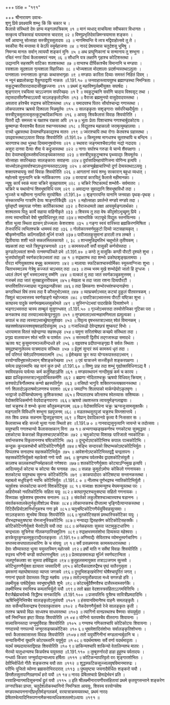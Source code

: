 +++
title = "१९१"

+++
श्रीनारायण उवाच-  
शृणु प्रिये प्रवक्ष्यामि शम्भुः किं किं चकार च ।  
कैलासे संस्थितो देवः प्राप्य मङ्गलपत्रिकाम् ॥१ ॥
मानं व्यधाद् वाचयित्वा स्वीचकार विधानतः ।  
सत्कृत्य पत्रिकावाहं यापयामास चादरात् ॥२ ॥
विष्णुप्रभृतिदेवान्निमन्त्रयामास शङ्करः ।  
सर्वे आयान्तु सोत्साहा सस्त्रीपुत्रसुतादयः ॥३ ॥
नागमिष्यन्ति ये त्वत्र मद्विवाहोत्सवे तु ते ।  
स्वकीया नैव मन्तव्या ये केऽपि स्युर्महाजनाः ॥४ ॥
नारदं प्रेषयामास चतुर्दशसु भूमिषु ।  
निमन्त्र्य मानतः सर्वान् त्वाययौ शङ्करं मुनिः ॥५ ॥
अथ प्राघूणिकानां च सन्मानाय तु शम्भुना ।  
रचितं नगरं दिव्यं कैलासमपरं नवम् ॥६ ॥
सौधानि यत्र लक्षाणि गृहाश्च कोटिशस्तथा ।  
उद्यानानि सहस्राणि वाटिकाः शतशस्तथा ॥७ ॥
वाप्यश्च दीर्घिकाश्चैव विमानानि च मण्डपाः ।  
रसशालाः सूदशाला नृत्यशाला विहारिकाः ॥८ ॥
भोज्यशाला मोदशालाः प्रदर्शन्यस्तथाऽतुलाः ।  
पानशालाः स्नानशालाः कुण्डाः कथासभागृहाः ॥९ ॥
मण्डपाः कारिता दिव्याः समस्तं निहितं दिवम् ।  
न न्यूनं ब्रह्मलोकाद्वा वैकुण्ठाद्वापि नाकतः ॥1.191.१० ॥
जनवाहास्त्वाययुश्च ब्रह्माण्डस्था निमन्त्रिताः ।  
सकुटुम्बपरीवारदासदासीसुहृज्जनाः ॥११ ॥
प्रथमं तु महाविष्णुर्लक्ष्मीयुक्तः सपार्षदः ।  
शृङ्गारान् रचयित्वा चाऽऽजगाम सपरिच्छदः ॥१ रे ॥
स्वकुटुम्बानि सर्वाणि चादाय विश्वसृट् तथा ।  
तद्दासदासीवर्गैश्चाऽऽययौ चाऽलङ्कृतोऽभितः ॥१३ ॥
वैराजा ब्रह्ममुनयो वासुदेवादयस्तथा ।  
अवतारा हरेश्चैव रुद्राश्च कोटिशस्तथा ॥१४ ॥
यमादयश्च पितरः सौर्याश्चान्द्रा गणास्तथा ।  
लोकपालाश्च ऋषयो दिक्पाला भिन्नमूर्तयः ॥१५ ॥
सालङ्कृताः सशृङ्गाराः सर्वपरिच्छदैर्युताः ।  
सस्त्रीपुत्रसुतात्वसृतत्कुटुम्बादिकान्विताः ॥१६ ॥
आययुः शिवकैलासं विवाहः शिवयोरिति ।  
पितरौ द्यौः समस्ता च यक्षाश्च राक्षसा अपि ॥१ ७॥
भूताः प्रेताः पिशाचाश्च गणाश्चार्बुदकोटयः ।  
कूष्माण्डा भैरवाश्चैव वैताला श्चाग्नयस्तथा ॥१८ ॥
विद्युतश्च महाकालो जरामृत्युमहालयाः ।  
रात्र्यो धूम्रास्तथा देव्यश्चण्डिकाद्याश्च मातरः ॥१९ ॥
ज्वराश्चापि तथा रोगाः केतवश्च ग्रहास्तथा ।  
उपद्रवास्तथाऽऽयाता विवाहः शिवयोरिति ॥1.191.२० ॥
किम्पुरुषा मागधाश्च सूताश्चापि च बन्दिनः ।  
चारणाश्च तथा भूस्था दिव्यमानुषयोनयः ॥२१ ॥
स्थावरा जङ्गमाश्चैवाऽर्णवा नद्यो नदादयः ।  
असुरा दानवा दैत्याः शैवा ये कद्रुजास्तथा ॥२२ ॥
नागाः सर्पाश्च गरुडा ये चान्ये शैवपक्षगाः ।  
देवा देव्यश्चार्बुदाब्जशेवधिसङ्ख्यकास्तदा ॥२३ ॥
सस्त्रीपुत्रकुटुम्बाश्च पृथ्व्याद्याः शिवमूर्तयः ।  
सोत्साहाः सपरिच्छदाः सालङ्काराः सवाहनाः ॥२४॥
दुर्वासादिमहायोगिजना योगिन्य इत्यपि ।  
साध्व्योऽवधूतवर्याश्चाऽवधूतान्यस्तदाऽऽययुः ॥२५ ॥
आजग्मुर्ब्रह्मचारिण्यो दुर्गा देव्यस्तथाऽऽययुः ।  
शक्तयश्चाययुः सर्वा विवाहः शिवयोरिति ॥२६ ॥
आगतानां स्वयं शम्भुः सत्कारान् बहुधा व्यधात् ।  
महोत्सवे सुनृत्यानि चक्रे नर्तकिकागणः ॥२७ ॥
वरयात्रां कारयितुं कैलासे महीमानकाः ।  
न्यूषुः कार्यं स्वकं मत्वा चक्रिरे सुसहायताम् ॥२८ ॥
चक्रिरे गिष्टकामर्द शम्भोवै- सर्वमातरः ।  
चक्रिरे च यथायोग्यं शिवभूषाविधिं परम् ॥२९ ॥
अवाद्यन्त सुवाद्यानि शिवभूषाविधौ तदा ।  
भुञ्जते च महीमाना नृत्यन्ति सुरयोषितः ॥1.191.३० ॥
शृङ्गारयन्ति यानानि जनवाहाः पृथक्-पृथक् ।  
संस्कारयन्ति गात्राणि देव्यः श्राङ्गारिकैर्द्रवैः ॥३१ ॥
महोत्साहाः प्रवर्तन्ते मण्डपे मण्डपे तदा ।  
पूर्वसृष्टौ समुत्पन्ना गणेशाः कार्तिकास्तथा ॥३२ ॥
वैराजधामतो लक्षा आययुर्मङ्गलार्थकाः ।  
शाश्वतस्य पितुः कार्ये सहाया वाहिनीकृते ॥३३ ॥
शिवस्य तु तदा वेषः कीदृशोऽभूच्छृणु प्रिये ।  
तस्य स्वाभाविको वेषो भूषाविधिरभूत् तदा ॥३४॥
स्वाभाविके जटायूथे विद्युतः स्तनयित्नवः ।  
शीता भूत्वा स्थिता ह्यासन् प्रोज्ज्वलाः केशराशयः ॥३५ ॥
गङ्गा स्वयं वारिरूपा ब्रह्मकिरणमिश्रिता ।  
तेजःपरिधिं त्वभितश्चक्रे धाममयं तदा ॥३६ ॥
गोलोकात्स्वर्णमुकुटो दिव्यो जटासहायकृत् ।  
श्रीकृष्णेनार्पितः कल्गिसहितो मूर्ध्नि राजते ॥३७॥
पारीजातकुसुमानां हाराली तत्र लम्बते ।  
द्वितीयायाः शशी भाले सकलस्तिलकायते ।, ३८ ॥
शान्तमुन्निद्रमतिभं चक्षुर्भाले तृतीयकम् ।  
सप्रकाशं तदा भाले त्रिपुण्ड्ररचनायते ॥३९ ॥
कामरूपधरौ सर्पौ वासुकी कर्णयोस्तदा ।  
कुण्डलेऽभवतां शम्भोः रत्नमण्यञ्चिते प्रभे ॥1.191.४० ॥
कण्ठे तु वासुकिः कण्ठी पौरटी दृश्यते शुभा ।  
भुजयोर्वासुकी स्वर्णकटकेऽभवतां तदा ॥४ १ ॥
रुद्राक्षाश्च तदा शम्भोः प्रकोष्ठशृङ्खलामयाः ।  
पौरटा मणियुक्ताश्च बभूबुः कामरूपगाः ॥४२ ॥
मालायाः स्फटिकाश्चास्योर्मिकाः स्युस्त्वग्निजाः शुभाः ।  
चिताभस्माऽस्य नेत्रेषु कज्जलं चाऽभवत् तदा ॥४३ ॥
तच्च भस्म मुखे शम्भोर्द्रवो जातो हि दुग्धजः ।  
धवलं लेपनं चूर्णं भस्माऽभवत्तु वर्ष्मणि ॥४४ ॥
वल्कलं तु तदा जातं स्वर्णकञ्चुकमुत्तमम् ।  
गजचर्म तदा जातं सुसम्राडुत्तरीयकम् ॥४५॥
मेखला च तदा जाता रशना दिव्यपौरटी ।  
सप्तविंशतिरज्ज्वाढ्या नद्धसद्रत्नहीरका ॥४६॥
तदा हिमकणाः शम्भोरभवंश्चन्दनार्हणाः ।  
कण्ठस्थितं विषं तस्य तदा वै कौस्तुभोऽभवत् ॥४७ ॥
व्याघ्रचर्माऽभवत् कट्यां दुकूलं पीतवस्त्रकम् ।  
त्रिशूलं चाऽभवत्तस्य स्वर्णखड्गो महोज्ज्वलः ॥४८ ॥
पावटिकाऽभवत्तस्य पौरटी यष्टिका शुभा ।  
काष्ठस्य पादुके स्वर्णमखमल्लसुकोमले ॥४९ ॥
सुस्निग्धेऽभवां पादरक्षिके दिव्यशोभने ।  
भङ्गाऽभवत्तदा चास्य ताम्बूलं सुसुगन्धवत् ॥1.191.५० ॥
गृञ्जोऽभवत्तदा तस्योत्तेजिका गूटिका परा ।  
कनकाश्च तदा तस्याऽभवत्केयूरनूपुराः ॥५१ ॥
मुण्डमालाऽभवन्महामणिमाला ह्यमूल्यका ।  
कपालं च तदा त्वस्याऽभवच्छ्रेष्ठसुशेखरः ॥५२ ॥
विवृत्य वृषभस्तत्राऽभवत् श्वेतं विमानकम् ।  
सहस्रश्वेतहस्त्यश्ववृषवाहादिसंयुतम् ॥५३ ॥
गजाधिरूढो देवेन्द्रश्छत्रं शुष्कपटं विभोः ।  
धारयामास विततं सहेन्द्राण्या सहस्रधृक् ॥५४॥
यमुना सरितांश्रेष्ठा कच्छपे संस्थिता तदा ।  
प्रगृह्य वालव्यजन श्वेतं भाति च पार्श्वतः ॥५५ ॥
सरस्वती द्वितीयं तद्गजारूढा समादधे ।  
ऋतवः षट् कुसुमानामञ्जलीन्दधते हरे ॥५६ ॥
वह्नयश्च प्रदीपान्सङ्गृह्य वै सर्वतः स्थिताः ।  
समुद्रश्चानुलेपस्य पात्रमादाय संस्थितः ॥५७ ॥
ईदृशं सुन्दरं रूपं कामरूपं धृतं तदा ।  
सर्वं परिणतं चेशेऽपरिणामपरात्मनि ॥५८ ॥
ईशेच्छया क्रूर रूपा योग्यरूपास्तदाऽभवन् ।  
वरयोग्यविभूषास्तेऽभवन् श्रीशङ्करेच्छया ॥५९ ॥
एवं यात्राजने सज्जीकृते शङ्करपक्षगाः ।  
समेत्य प्राहुरस्माभिः सह यानं कुरु प्रभो ॥1.191.६० ॥
विष्णुः प्राह तदा शम्भुं गृह्योक्तविधिनाऽद्य वै ।  
स्वविवाहस्य पार्वत्याः कर्म कर्तुमिहाऽर्हसि ॥६१ ॥
मण्डपस्थापनं नान्दीमुखं कर्म च कारय ।  
ब्रह्मा ह्यधिकृतस्तत्राऽभ्युदयोचितकर्मणि ॥६२ ॥
ब्रह्मणा नोदिताश्चक्रुः ऋषयो विधिवत् क्रियाम् ।  
कश्यपोऽत्रिर्गौतमश्च कण्वो ब्रहस्पतिर्गुरुः ॥६३ ॥
वसिष्ठो भागुरिः शक्तिरगस्त्यश्च्यवनस्तथा ।  
गर्गः शिलादोऽकृतश्रमोऽरुणश्च पराशरः ॥६४॥
जमदग्निः शिलापाको मार्कण्डेयोऽकृतवृणः ।  
भरद्वाजो दधीचिश्चोपमन्युः कुशिकस्तथा ॥६५॥
पिप्पलादश्च कौत्सश्च श्वेतव्यासः सशिष्यकः ।  
वेदोक्तविधिकर्माणो वेदवेदाङ्गपारगाः ॥६६॥
ऋषयो लक्षशस्तत्र त्वाययुर्मङ्गलाह्वयाः ।  
रक्षां चक्रुश्च ते शम्भोः कृत्वा कौतुकमङ्गलम् ॥६७॥
वेदोक्तविधिना चक्रुः ऋग्यजुःसामसूक्तकैः ।  
मङ्गलानि विविधानि शम्भुना ग्रहपूजनम् ॥६८ ॥
मडलस्थसुरपूजां चक्रुश्च विघ्नशान्तये ।  
ततः शिवः प्रसन्नः सन्ननाम द्विजपुङ्गवान् ॥६९ ॥
विप्रान् देवादिकानग्रे कृत्वा वै निःससार सः ।  
कैलासाच्च बहिः सज्जो भूत्वा गत्वा स्थितो हरः ॥1.191.७ ० ॥
गानवाद्यसुनृत्यानि जायन्ते च तदोत्सवः ।  
ययुश्चापि गणाश्चान्यो कैलासरक्षकान् विना ॥७ १॥
अभ्यगाच्छङ्खकर्णश्च गणकोट्या सुस्मृद्धया ।  
दशकोट्या केकराक्षो विकृतश्चाऽष्टकोटिकः ॥७२ ॥
चतुःकोट्या विशाखः पारिजातो नवकोटिकः ।  
सर्वान्तकश्च विकृताननश्च षष्टिकोटिभिः ॥७३ ॥
दुन्दुभोऽष्टकोटिभिश्च कपालः पञ्चकोटिभिः ।  
कन्दुकः कुन्दकश्चोभौ कोटिकोटिगणैर्युतौ ॥७४॥
षड्भिः सन्दारको विष्टम्भकोऽष्टकोटिभिर्युतः ।  
पिप्पलश्च सनादश्च सहस्रकोटिभिर्युतः ॥७५ ॥
आवेशनोऽष्टकोटिभिस्तद्वद्वै चन्द्रतापनः ।  
सहस्रकोटिभिर्युक्तो महाकेशो गणो ययौ ॥७६ ॥
कुण्डश्च पर्वतश्चैव द्वादशकोटिसंयुतौ ।  
कालश्च कालकश्चाग्निर्महाकालो गणेश्वराः ॥७७॥
शतकोटिगणैर्युक्ताः कोट्याऽग्निमुख इत्यपि ।  
आदित्यमूर्धा कोट्या च कोट्या चैव घनावहः ॥७८॥
सन्नाहः कुमुदोऽमोघः कोकिलो गणनायकाः ।  
शतकोट्या ययुश्चाथ सुमन्त्रः कोटिकोटिभिः ॥७९ ॥
काकपादोदरः कोटिषष्ट्या सन्तानकस्तथा ।  
महाबलो मधुपिङ्गो नवभिः कोटिभिर्युतः ॥1.191.८ ० ॥
नीलश्च पूर्णभद्रश्च नवतिकोटिभिर्युतौ ।  
चतुर्वक्त्रः सप्तकोट्या करणो विंशकोटियुक् ॥८ १॥
यज्वाक्षः शतमन्युश्च मेघमन्युस्तथा परः ।  
अहिरोमको नवतिकोटिभिः सहिता ययुः ॥८२॥
काष्ठागूष्टश्चतुःषष्ट्या सहितो गणनायकः ।  
विरूपाक्षः सुकेशश्च वृषभश्च सनातनः ॥८३ ॥
संवर्तको लकुलीशश्चञ्च्वास्यश्च षडाननः ।  
संवर्तकस्तालकेतुर्नकुलीशोऽथ चैत्रकः ॥८४॥
लोकान्तकश्च दीप्तात्मा भृङ्गिदैत्यान्तकस्तथा ।  
रिटिर्देवप्रियोऽशनिर्भानुकश्च गणा इमे ॥८५॥
चतुःषष्टिकोटिगणैर्ययुर्विवाहसूत्सवाः ।  
साऽलङ्काराः शुभवेषा विवाहः शिवयोरिति ॥८६॥
भूतकोटिसहस्रं प्रमथास्त्रिकोटिका ययुः ।  
वीरभद्रश्चतुःषष्ट्या रोमजानुस्त्रिकोटिभिः ॥८७॥
नन्याद्या द्विसहस्रेण कोटिकोटिसहस्रकैः ।  
कोटिकोटिगणैर्युक्तो भैरवोऽपि ययौ तदा ॥८८॥
अनेकहस्ताः सुरूपा जटामुकुटधारिणः ।  
चन्द्रभालाः सुत्रिनेत्रा नीलकण्ठास्त्रिशूलिनः ॥८९॥
रुद्राक्षभस्मसंशोभा दिव्यरूपा महेश्वराः ।  
हारकेयूरकुण्डलमुकुटाद्यैरलङ्कृताः ॥1.191.९०॥
अणिमाद्यैः सेविताश्च व्योमभूस्वर्गचारिणः ।  
सप्तस्वःसप्तपातालचारिणः के च संययुः ॥९ १॥
सर्वे प्रसन्नमनसः कामरूपधरास्तथा ।  
देवाः सौम्यास्तदा भूत्वा ययुस्तस्मिन् महोत्सवे ॥९२॥
हर्षो माति न सर्वेषां विवाहः शिवयोरिति ।  
रुद्रस्य भगिनी चण्डी सर्पाभरणभूषिता ॥९३॥
प्रेतवाहसमारूढा मूर्ध्नि स्वर्णघटान्विता ।  
जलपूर्णकलशा सा सुरूपा हर्षविह्वला ॥९४॥
कुतूहलसमायुक्ता तत्राऽऽजगाम सूत्सवे ।  
कोटिभूतगणैर्युक्ता ह्यायाता जयवादिनी ॥९५॥
कोट्यैकादशरुद्रैश्च पृष्ठं यातैरनुसृता ।  
डमरूणां महाघोषास्तदा व्याप्ता जगत्त्रये ॥९६॥
दुन्दुभिशङ्खभेरिणां घोषैश्चापूरितं जगत् ।  
गणानां पृष्ठतो देवास्ततः सिद्धा महर्षयः ॥९७॥
ततोऽन्वयुर्लोकपाला मध्ये सगरुडो हरिः ।  
लक्ष्मीयुक् पार्षदैर्युक्तः स्वभूषाभूषितैः शुभैः ॥९८॥
कोट्यर्बुदैर्वैष्णवैश्च दासैरब्जाब्जवर्गकैः ।  
लक्ष्मीभिश्च रमाभिश्च कमलाभिर्युतो ययौ ॥९९॥
ततो ब्रह्मा वेदशास्त्रसंहिताऽऽगमवित्तिभिः ।  
वैराजैर्ब्रह्मचर्यस्थैः सिद्धैश्च सनकादिभिः ॥1.191.१०० ॥
प्रजापतिभिः पुत्रैश्च सावित्रीप्रमदादिभिः ।  
ऋषिभिर्मुनिभिश्चैव सालङ्कृतोऽनुसंययौ ॥१०१ ॥
हंसयानविमानैश्च वाहनैः समलङ्कृतैः ।  
ततः ससैन्यस्त्विन्द्रश्च ऐरावतकृतासनः ॥१०२ ॥
नैकदेवगणैर्युक्तो रेजे सालङ्कृतः कृती ।  
ततश्च ऋषयो विप्राः साध्यश्च साधवस्तथा ॥१०३ ॥
त्यागिनो वानप्रस्थाश्च वैष्णवाः संययुर्मुदा ।  
सर्वे निमन्त्रिता हृष्टा विवाहः शिवयोरिति ॥१ ०४॥
योगिनो यतयश्चैव वीतरागाः शिवायनाः ।  
सन्न्यासिनस्तदा जग्मुमुर्विवाहः शिवयोरिति ॥१०५ ॥
गण्यश्च गणिकाश्चापि कोटिकोटयः शिवायनाः ।  
गणदास्यो गणपत्न्यो जग्मुरसङ्ख्यकोटिकाः ॥१० ६॥
भूषावेशादिसंशोभाः सर्वालङ्कृतिशोभनाः ।  
सर्वाः कैलासवासास्ता विवाहः शिवयोरिति ॥१०७॥
ततो ययुर्योगिनीनां मण्डलान्यर्बुदानि च ।  
सन्यासिनीनां यूथानि कोट्यब्जानि ययुर्मुदा ॥१ ०८॥
यदर्थमाश्रमाः सर्वे वर्णा यदर्थमादृताः ।  
यदर्थं सम्प्रदायास्तद्विवाहः शिवयोरिति ॥१० ९॥
डाकिन्यश्चापि शाकिन्यो वेतालिन्यश्च मातरः ।  
भैरव्यो यातुधान्यश्च किन्नर्यश्च ययुस्तदा ॥1.191.११० ॥
तुम्बुरुर्नारदो हाहा हूहूश्च पर्वतादयः ।  
गन्धर्वाः किन्नरा जग्मुर्वाद्यान्याध्माय हर्षिताः ॥१११ ॥
कोटिकन्यापरिवृतो वरः शृङ्गारशोभितः ।  
देवीभिर्वर्धितो गीतैः शङ्करश्च ययौ ततः ॥११२ ॥
शुद्धस्फटिकसूज्ज्वलवृषविमानमारुढः ।  
परीभिः पूजितो व्योम्ना ब्रह्मसरोभिरादरात् ॥११३ ॥
पुष्पवृष्ट्या जयनादैर्वर्धितः शङ्करो ययौ ।  
हिमशैलसुतापाणिग्रहणार्थं हरो ययौ ॥१ १४॥
नारदः प्रेषितश्चाग्रे हिमाद्रेर्भवनं प्रति ।  
वरवाहिन्यागमादिसूचनार्थं द्रुतं ययौ ॥११५ ॥
इति श्रीलक्ष्मीनारायणीयसंहितायां प्रथमे कृतयुगसन्ताने शङ्करेण लग्नपत्रिका प्राप्ता, चतुर्दशलोकस्थानिनो निमन्त्रिता आययुः, शिवस्य वरयोग्यंवेषः मण्डपस्थापननान्दीप्रभृतिर्मङ्गलकर्म, वरयात्राक्रमव्यवस्था, प्रथमं नारदः प्रेषितश्चेत्यादिनिरूपणनामैकनवत्यधिकशततमोऽध्यायः ॥१९१ ॥
    
